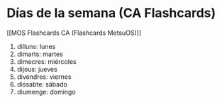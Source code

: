 # Días de la semana (CA Flashcards)

[[MOS Flashcards CA (Flashcards MetsuOS)]]

1. dilluns: lunes
2. dimarts: martes
3. dimecres: miércoles
4. dijous: jueves
5. divendres: viernes
6. dissabte: sábado
7. diumenge: domingo
